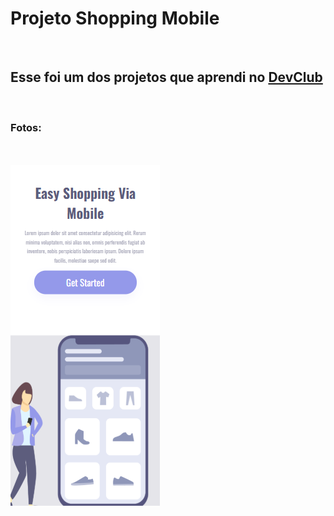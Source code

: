 <h1>Projeto Shopping Mobile</h1>
<br>
<h2>Esse foi um dos projetos que aprendi no <a href="https://www.devclub.com.br/">DevClub</a></h2>
<br>
<h3>Fotos:</h3>
<br>
<br>
<img src="https://github.com/benlira/projeto-shopping-mobile/blob/main/img/CLL-ESVM.png?raw=true">
<img src="">
